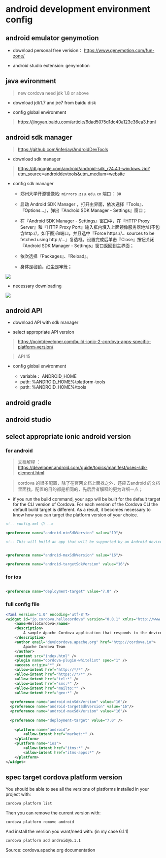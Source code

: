 # android development environment config

## android emulator genymotion

* download personal free verision： https://www.genymotion.com/fun-zone/

* android studio extension: genymotion

## java evironment 

> new cordova need jdk 1.8 or above

* download jdk1.7 and jre7 from baidu disk

* config global environment

> https://jingyan.baidu.com/article/6dad5075d1dc40a123e36ea3.html


## android sdk manager

> https://github.com/inferjay/AndroidDevTools

* download sdk manager

> https://dl.google.com/android/android-sdk_r24.4.1-windows.zip?utm_source=androiddevtools&utm_medium=website


* config sdk manager

    + 郑州大学开源镜像站: `mirrors.zzu.edu.cn`  端口： `80`

    + 启动 Android SDK Manager ，打开主界面，依次选择『Tools』、『Options...』，弹出『Android SDK Manager - Settings』窗口；

    + 在『Android SDK Manager - Settings』窗口中，在『HTTP Proxy Server』和『HTTP Proxy Port』输入框内填入上面镜像服务器地址(不包含http://，如下图)和端口，并且选中『Force https://... sources to be fetched using http://...』复选框。设置完成后单击『Close』按钮关闭『Android SDK Manager - Settings』窗口返回到主界面；

    + 依次选择『Packages』、『Reload』。

    + 身体是枷锁，红尘是牢笼；

![](./images/sdk-manager-proxy-settings.png)

* necessary downloading 

![](./images/android_studio_manager_analysis.jpg)

## android API

* download API with sdk manager

* select appropriate API version

> https://pointdeveloper.com/build-ionic-2-cordova-apps-specific-platform-version/

> API 15

* config global environment

    + variable： ANDROID_HOME
    + path: %ANDROID_HOME%\platform-tools
    + path: %ANDROID_HOME%\tools

## android gradle


## android studio



## select appropriate ionic android version

### for  android 

> 文档解释 ： https://developer.android.com/guide/topics/manifest/uses-sdk-element.html

> cordova 的很多配置，除了在官网文档上面找之外，还应去android 的文档里面找，配置的目的都是相同的，先后后者解释的更为详细一点；

*  if you run the build command, your app will be built for the default target for the CLI version of Cordova. For each version of the Cordova CLI the default build target is different. As a result, it becomes necessary to know how you can target the platform version of your choice.

```xml
<!-- config.xml 中 -->

<preference name="android-minSdkVersion" value="19"/>

<!-- This will build an app that will be supported by an Android device which has to have Android API-19 KitKat (4.4) installed at the least. This means that devices running latter version of the Android will also be able to run the app. It is a good practice to have a minSdkVersion set. -->

	
<preference name="android-maxSdkVersion" value="16"/>

<preference name="android-targetSdkVersion" value="16"/>

```

### for ios

```xml

<preference name="deployment-target" value="7.0" />

```


### full config file

```xml
<?xml version='1.0' encoding='utf-8'?>
<widget id="io.cordova.hellocordova" version="0.0.1" xmlns="http://www.w3.org/ns/widgets" xmlns:cdv="http://cordova.apache.org/ns/1.0">
    <name>HelloCordova</name>
    <description>
        A sample Apache Cordova application that responds to the deviceready event.
    </description>
    <author email="dev@cordova.apache.org" href="http://cordova.io">
        Apache Cordova Team
    </author>
    <content src="index.html" />
    <plugin name="cordova-plugin-whitelist" spec="1" />
    <access origin="*" />
    <allow-intent href="http://*/*" />
    <allow-intent href="https://*/*" />
    <allow-intent href="tel:*" />
    <allow-intent href="sms:*" />
    <allow-intent href="mailto:*" />
    <allow-intent href="geo:*" />
 
  <preference name="android-minSdkVersion" value="16"/>
  <preference name="android-targetSdkVersion" value="16"/>
  <preference name="android-maxSdkVersion" value="16"/>
 
  <preference name="deployment-target" value="7.0" />
 
    <platform name="android">
        <allow-intent href="market:*" />
    </platform>
    <platform name="ios">
        <allow-intent href="itms:*" />
        <allow-intent href="itms-apps:*" />
    </platform>
</widget>

```

## spec target cordova platform version

You should be able to see all the versions of platforms installed in your project with:

```bash
cordova platform list
```
Then you can remove the current version with:

```bash
cordova platform remove android
```

And install the version you want/need with: (in my case 6.1.1)

```bash
cordova platform add android@6.1.1
```

Source: cordova.apache.org documentation